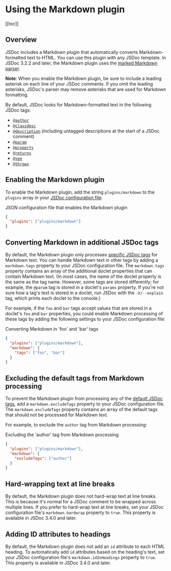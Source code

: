 # Using the Markdown plugin

[[toc]]

## Overview

JSDoc includes a Markdown plugin that automatically converts Markdown-formatted text to HTML. You can use this plugin with any JSDoc template. In JSDoc 3.2.2 and later, the Markdown plugin uses the [marked Markdown parser](https://github.com/chjj/marked).

**Note**: When you enable the Markdown plugin, be sure to include a leading asterisk on each line of your JSDoc comments. If you omit the leading asterisks, JSDoc's parser may remove asterisks that are used for Markdown formatting.

By default, JSDoc looks for Markdown-formatted text in the following JSDoc tags:

- [`@author`](../tags/author.md)
- [`@classdesc`](../tags/classdesc.md)
- [`@description`](../tags/description.md) (including untagged descriptions at the start of a JSDoc comment)
- [`@param`](../tags/param.md)
- [`@property`](../tags/property.md)
- [`@returns`](../tags/returns.md)
- [`@see`](../tags/see.md)
- [`@throws`](../tags/throws.md)

## Enabling the Markdown plugin

To enable the Markdown plugin, add the string `plugins/markdown` to the `plugins` array in your [JSDoc configuration file](./configuring-jsdoc.md):

JSON configuration file that enables the Markdown plugin

```json
{
  "plugins": ["plugins/markdown"]
}
```

## Converting Markdown in additional JSDoc tags

By default, the Markdown plugin only processes [specific JSDoc tags](#default-tags) for Markdown text. You can handle Markdown text in other tags by adding a `markdown.tags` property to your JSDoc configuration file. The `markdown.tags` property contains an array of the additional doclet properties that can contain Markdown text. (In most cases, the name of the doclet property is the same as the tag name. However, some tags are stored differently; for example, the `@param` tag is stored in a doclet's `params` property. If you're not sure how a tag's text is stored in a doclet, run JSDoc with the `-X/--explain` tag, which prints each doclet to the console.)

For example, if the `foo` and `bar` tags accept values that are stored in a doclet's `foo` and `bar` properties, you could enable Markdown processing of these tags by adding the following settings to your JSDoc configuration file:

Converting Markdown in 'foo' and 'bar' tags

```json
{
  "plugins": ["plugins/markdown"],
  "markdown": {
    "tags": ["foo", "bar"]
  }
}
```

## Excluding the default tags from Markdown processing

To prevent the Markdown plugin from processing any of the [default JSDoc tags](#default-tags), add a `markdown.excludeTags` property to your JSDoc configuration file. The `markdown.excludeTags` property contains an array of the default tags that should not be processed for Markdown text.

For example, to exclude the `author` tag from Markdown processing:

Excluding the 'author' tag from Markdown processing

```json
{
  "plugins": ["plugins/markdown"],
  "markdown": {
    "excludeTags": ["author"]
  }
}
```

## Hard-wrapping text at line breaks

By default, the Markdown plugin does not hard-wrap text at line breaks. This is because it's normal for a JSDoc comment to be wrapped across multiple lines. If you prefer to hard-wrap text at line breaks, set your JSDoc configuration file's `markdown.hardwrap` property to `true`. This property is available in JSDoc 3.4.0 and later.

## Adding ID attributes to headings

By default, the Markdown plugin does not add an `id` attribute to each HTML heading. To automatically add `id` attributes based on the heading's text, set your JSDoc configuration file's `markdown.idInHeadings` property to `true`. This property is available in JSDoc 3.4.0 and later.
